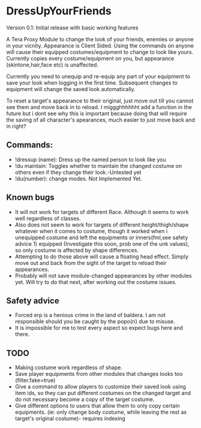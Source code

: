 # DressUpYourFriends
Version 0.1: Initial release with basic working features

A Tera Proxy Module to change the look of your friends, enemies or anyone in your vicnity. Appearance is Client Sided. Using the commands on anyone will cause their equipped costumes/equipment to change to look like yours. Currently copies every costume/equipment on you, but appearance (skintone,hair,face etc) is unaffected.

Currently you need to unequip and re-equip any part of your equipment to save your look when logging in the first time. Subsequent changes to equipment will change the saved look automatically. 

To reset a target's appearance to their original, just move out till you cannot see them and move back in to reload. I miggghhhhhht add a function in the future but i dont see why this is important because doing that will require the saving of all character's apearances, much easier to just move back and in right?
## Commands:
- !dressup (name): Dress up the named person to look like you
- !du maintain: Toggles whether to maintain the changed costume on others even if they change their look.-Untested yet
- !du(number): change modes. Not Implemented Yet.
## Known bugs
- It will not work for targets of different Race. Although it seems to work well regardless of classes.
- Also does not seem to work for targets of different height/thigh/shape whatever when it comes to costume, though it worked when i unequipped costume and left the equipments or inners(fml,see safety advice 1) equipped (Investigate this soon, prob one of the unk values), so only costume is affected by shape differences. 
- Attempting to do those above will cause a floating head effect. Simply move out and back from the sight of the target to reload their appearances.
- Probably will not save module-changed appearances by other modules yet. Will try to do that next, after working out the costume issues.

## Safety advice
- Forced erp is a henious crime in the land of baldera. I am not responsible should you be caught by the popo(ri) due to misuse.
- It is impossible for me to test every aspect so expect bugs here and there.


## TODO
- Making costume work regardless of shape.
- Save player equipments from other modules that changes looks too (filter.fake=true)
- Give a command to allow players to customize their saved look using item ids, so they can put different costumes on the changed target and do not necessary become a copy of the target costume.
- Give different options to users that allow them to only copy certain equipments. (ie: only change body costume, while leaving the rest as target's original costume)- requires indexing 
